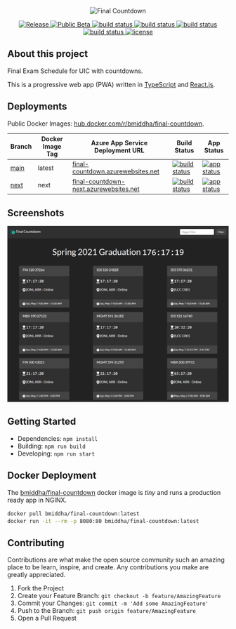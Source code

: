 <p align='center'>
    <img src='public/logo-with-name.png' width='450px' alt='Final Countdown' />
</p>

<p align='center'>
    <a href='https://final-countdown.azurewebsites.net'>
        <img src='https://img.shields.io/website?label=release&url=https%3A%2F%2Ffinal-countdown.azurewebsites.net%2F' alt='Release' />
    </a>
    <a href='https://final-countdown-next.azurewebsites.net'>
        <img src='https://img.shields.io/website?label=public%20beta&url=https%3A%2F%2Ffinal-countdown-next.azurewebsites.net%2F' alt='Public Beta' />
    </a>
    <a href='https://github.com/bmiddha/final-countdown/actions?query=workflow%3A%22Node+CI%22'>
        <img src='https://img.shields.io/github/workflow/status/bmiddha/final-countdown/Node%20CI?label=build:%20Node%20CI' alt='build status' />
    </a>
    <a href='https://github.com/bmiddha/final-countdown/actions?query=workflow%3A%22Docker+CI%22'>
        <img src='https://img.shields.io/github/workflow/status/bmiddha/final-countdown/Docker%20CI?label=build:%20Docker%20CI' alt='build status' />
    </a>
    <a href='https://github.com/bmiddha/final-countdown/actions?query=workflow%3A%22Docker+CD+-+main%22'>
        <img src='https://img.shields.io/github/workflow/status/bmiddha/final-countdown/Docker%20CD?label=build:%20Docker%20CD%20-%20main' alt='build status' />
    </a>
    <a href='https://github.com/bmiddha/final-countdown/actions?query=workflow%3A%22Docker+CD+-+next%22'>
        <img src='https://img.shields.io/github/workflow/status/bmiddha/final-countdown/Docker%20CD/next?label=build:%20Docker%20CD%20-%20next' alt='build status' />
    </a>
    <a href='https://github.com/bmiddha/final-countdown/blob/main/LICENSE'>
        <img src='https://img.shields.io/github/license/bmiddha/final-countdown' alt='license' />
    </a>
</p>

## About this project

Final Exam Schedule for UIC with countdowns.

This is a progressive web app (PWA) written in [TypeScript](https://www.typescriptlang.org/) and [React.js](https://reactjs.org/).

## Deployments

Public Docker Images: [hub.docker.com/r/bmiddha/final-countdown](https://hub.docker.com/r/bmiddha/final-countdown).

| Branch                                                       | Docker Image Tag | Azure App Service Deployment URL                                                         | Build Status                                                                                                                                                                                          | App Status                                                                                                                                                               |
| ------------------------------------------------------------ | ---------------- | ---------------------------------------------------------------------------------------- | ----------------------------------------------------------------------------------------------------------------------------------------------------------------------------------------------------- | ------------------------------------------------------------------------------------------------------------------------------------------------------------------------ |
| [main](https://github.com/bmiddha/final-countdown)           | latest           | [final-countdown.azurewebsites.net](https://final-countdown.azurewebsites.net)           | [![build status](https://img.shields.io/github/workflow/status/bmiddha/final-countdown/Docker%20CD)](https://github.com/bmiddha/final-countdown/actions?query=workflow%3A%22Docker+CD+-+main%22)      | [![app status](https://img.shields.io/website?label=webapp&url=https%3A%2F%2Ffinal-countdown.azurewebsites.net%2F)](https://final-countdown.azurewebsites.net)           |
| [next](https://github.com/bmiddha/final-countdown/tree/next) | next             | [final-countdown-next.azurewebsites.net](https://final-countdown-next.azurewebsites.net) | [![build status](https://img.shields.io/github/workflow/status/bmiddha/final-countdown/Docker%20CD/next)](https://github.com/bmiddha/final-countdown/actions?query=workflow%3A%22Docker+CD+-+next%22) | [![app status](https://img.shields.io/website?label=webapp&url=https%3A%2F%2Ffinal-countdown-next.azurewebsites.net%2F)](https://final-countdown-next.azurewebsites.net) |

## Screenshots

![Screenshot](https://github.com/bmiddha/final-countdown/raw/main/screenshots/ss-1.png)

## Getting Started

- Dependencies: `npm install`
- Building: `npm run build`
- Developing: `npm run start`

## Docker Deployment

The [bmiddha/final-countdown](https://hub.docker.com/r/bmiddha/final-countdown) docker image is _tiny_ and runs a production ready app in NGINX.

```sh
docker pull bmiddha/final-countdown:latest
docker run -it --rm -p 8080:80 bmiddha/final-countdown:latest
```

## Contributing

Contributions are what make the open source community such an amazing place to be learn, inspire, and create. Any contributions you make are greatly appreciated.

1. Fork the Project
2. Create your Feature Branch: `git checkout -b feature/AmazingFeature`
3. Commit your Changes: `git commit -m 'Add some AmazingFeature'`
4. Push to the Branch: `git push origin feature/AmazingFeature`
5. Open a Pull Request
